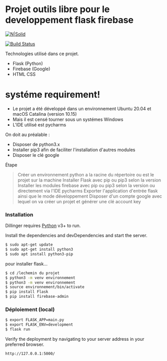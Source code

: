# Projet outils libre pour le developpement flask firebase

[![N|Solid](https://backendlessappcontent.com/652255C5-1DE3-9A8E-FF60-91C2EB139600/console/hkdjldwqrtjkmskrqbykfwbplqrcxyliqugk/files/view/images/Sans%20titre.png)](https://flask.palletsprojects.com/en/1.1.x/)

[![Build Status](https://travis-ci.org/joemccann/dillinger.svg?branch=master)](https://firebase.google.com/docs/?gclid=CjwKCAjw0On8BRAgEiwAincsHMkeS9nN22V59FfSSS8tvCIfq0Cv61j1UZj72JB4NuoDngSou4rxZBoCZ7QQAvD_BwE)

Technologies utilisé dans ce projet.

  - Flask (Python)
  - Firebase (Google)
  - HTML CSS 

# systéme requirement!

  - Le projet a été développé dans un environnement Ubuntu 20.04 et macOS Catalina (version 10.15)
  - Mais il est censé tourner sous un systémes Windows  
  - L'IDE utilisé est pycharms


On doit au préalable :
  - Disposer de python3.x
  - Installer pip3 afin de faciliter l'installation d'autres modules
  - Disposer le clé google 

Étape 

> Créer un environnement python a la racine du répertoire ou est le projet sur la machine
> Installer Flask avec pip ou pip3 selon la version
> Installer les modules firebase avec pip ou pip3 selon la version ou directement via l'IDE pycharms
> Exporter l'application d'entrée flask ainsi que le mode développement
> Disposer d'un compte google avec lequel on va créer un projet et générer une clé account key






### Installation

Dillinger requires [Python](https://www.python.org/) v3+ to run.

Install the dependencies and devDependencies and start the server.

```sh
$ sudo apt-get update
$ sudo apt-get install python3 
$ sudo apt install python3-pip
```

pour installer flask...

```sh
$ cd /lechemin du projet 
$ python3 -m venv environnement
$ python3 -m venv environnement
$ source environnement/bin/activate
$ pip install Flask
$ pip install firebase-admin
```



### Déploiement (local)


```sh
$ export FLASK_APP=main.py
$ export FLASK_ENV=development
$ flask run
```








Verify the deployment by navigating to your server address in your preferred browser.

```sh
http://127.0.0.1:5000/
```





[//]: # (These are reference links used in the body of this note and get stripped out when the markdown processor does its job. There is no need to format nicely because it shouldn't be seen. Thanks SO - http://stackoverflow.com/questions/4823468/store-comments-in-markdown-syntax)


   [dill]: <https://github.com/joemccann/dillinger>
   [git-repo-url]: <https://github.com/joemccann/dillinger.git>
   [john gruber]: <http://daringfireball.net>
   [df1]: <http://daringfireball.net/projects/markdown/>
   [markdown-it]: <https://github.com/markdown-it/markdown-it>
   [Ace Editor]: <http://ace.ajax.org>
   [node.js]: <http://nodejs.org>
   [Twitter Bootstrap]: <http://twitter.github.com/bootstrap/>
   [jQuery]: <http://jquery.com>
   [@tjholowaychuk]: <http://twitter.com/tjholowaychuk>
   [express]: <http://expressjs.com>
   [AngularJS]: <http://angularjs.org>
   [Gulp]: <http://gulpjs.com>

   [PlDb]: <https://github.com/joemccann/dillinger/tree/master/plugins/dropbox/README.md>
   [PlGh]: <https://github.com/joemccann/dillinger/tree/master/plugins/github/README.md>
   [PlGd]: <https://github.com/joemccann/dillinger/tree/master/plugins/googledrive/README.md>
   [PlOd]: <https://github.com/joemccann/dillinger/tree/master/plugins/onedrive/README.md>
   [PlMe]: <https://github.com/joemccann/dillinger/tree/master/plugins/medium/README.md>
   [PlGa]: <https://github.com/RahulHP/dillinger/blob/master/plugins/googleanalytics/README.md>
